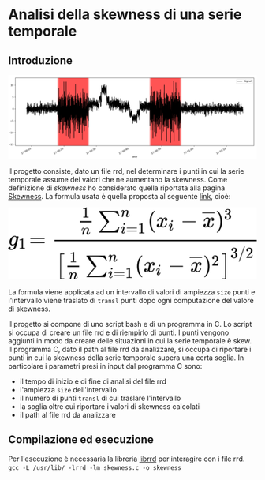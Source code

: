 # Analisi della skewness di una serie temporale

## Introduzione

![skewness example graph](./images/example.png)

Il progetto consiste, dato un file rrd, nel determinare i punti in cui la serie temporale assume dei valori che ne aumentano la skewness. Come definizione di _skewness_ ho considerato quella riportata alla pagina [Skewness](https://en.wikipedia.org/wiki/Skewness). La formula usata è quella proposta al seguente [link](https://en.wikipedia.org/wiki/Skewness#Sample_skewness), cioè:

![formula](./images/formula.png)

La formula viene applicata ad un intervallo di valori di ampiezza `size` punti e l'intervallo viene traslato di `transl` punti dopo ogni computazione del valore di skewness.

Il progetto si compone di uno script bash e di un programma in C. Lo script si occupa di creare un file rrd e di riempirlo di punti. I punti vengono aggiunti in modo da creare delle situazioni in cui la serie temporale è skew. Il programma C, dato il path al file rrd da analizzare, si occupa di riportare i punti in cui la skewness della serie temporale supera una certa soglia. In particolare i parametri presi in input dal programma C sono:
- il tempo di inizio e di fine di analisi del file rrd
- l'ampiezza `size` dell'intervallo
- il numero di punti `transl` di cui traslare l'intervallo
- la soglia oltre cui riportare i valori di skewness calcolati
- il path al file rrd da analizzare

## Compilazione ed esecuzione

Per l'esecuzione è necessaria la libreria [librrd](https://github.com/oetiker/rrdtool-1.x) per interagire con i file rrd.
`gcc -L /usr/lib/ -lrrd -lm skewness.c -o skewness`

